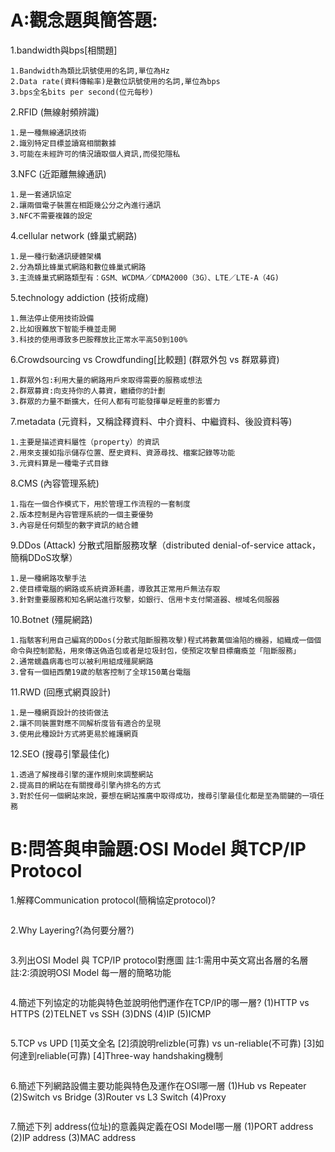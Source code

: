 # A:觀念題與簡答題:

1.bandwidth與bps[相關題]
```
1.Bandwidth為類比訊號使用的名詞,單位為Hz
2.Data rate(資料傳輸率)是數位訊號使用的名詞,單位為bps
3.bps全名bits per second(位元每秒)
```
2.RFID (無線射頻辨識)
```
1.是一種無線通訊技術
2.識別特定目標並讀寫相關數據
3.可能在未經許可的情況讀取個人資訊,而侵犯隱私
```
3.NFC (近距離無線通訊)
```
1.是一套通訊協定
2.讓兩個電子裝置在相距幾公分之內進行通訊
3.NFC不需要複雜的設定
```
4.cellular network (蜂巢式網路)
```
1.是一種行動通訊硬體架構
2.分為類比蜂巢式網路和數位蜂巢式網路
3.主流蜂巢式網路類型有：GSM、WCDMA／CDMA2000（3G）、LTE／LTE-A（4G)
```
5.technology addiction (技術成癮)
```
1.無法停止使用技術設備
2.比如很難放下智能手機並走開
3.科技的使用導致多巴胺釋放比正常水平高50到100%
```
6.Crowdsourcing vs Crowdfunding[比較題] (群眾外包 vs 群眾募資)
```
1.群眾外包:利用大量的網路用戶來取得需要的服務或想法
2.群眾募資:向支持你的人募資，繼續你的計劃
3.群眾的力量不斷擴大，任何人都有可能發揮舉足輕重的影響力
```
7.metadata (元資料，又稱詮釋資料、中介資料、中繼資料、後設資料等)
```
1.主要是描述資料屬性（property）的資訊
2.用來支援如指示儲存位置、歷史資料、資源尋找、檔案記錄等功能
3.元資料算是一種電子式目錄
```
8.CMS (內容管理系統)
```
1.指在一個合作模式下，用於管理工作流程的一套制度
2.版本控制是內容管理系統的一個主要優勢
3.內容是任何類型的數字資訊的結合體
```
9.DDos (Attack) 分散式阻斷服務攻擊（distributed denial-of-service attack，簡稱DDoS攻擊）
```
1.是一種網路攻擊手法
2.使目標電腦的網路或系統資源耗盡，導致其正常用戶無法存取
3.針對重要服務和知名網站進行攻擊，如銀行、信用卡支付閘道器、根域名伺服器
```
10.Botnet (殭屍網路)
```
1.指駭客利用自己編寫的DDos(分散式阻斷服務攻擊)程式將數萬個淪陷的機器，組織成一個個命令與控制節點，用來傳送偽造包或者是垃圾封包，使預定攻擊目標癱瘓並「阻斷服務」
2.通常蠕蟲病毒也可以被利用組成殭屍網路
3.曾有一個紐西蘭19歲的駭客控制了全球150萬台電腦
```
11.RWD (回應式網頁設計)
```
1.是一種網頁設計的技術做法
2.讓不同裝置對應不同解析度皆有適合的呈現
3.使用此種設計方式將更易於維護網頁
```
12.SEO (搜尋引擎最佳化)
```
1.透過了解搜尋引擎的運作規則來調整網站
2.提高目的網站在有關搜尋引擎內排名的方式
3.對於任何一個網站來說，要想在網站推廣中取得成功，搜尋引擎最佳化都是至為關鍵的一項任務
```

# B:問答與申論題:OSI Model 與TCP/IP Protocol

1.解釋Communication protocol(簡稱協定protocol)?
```
```
2.Why Layering?(為何要分層?)
```
```
3.列出OSI Model 與 TCP/IP protocol對應圖
 註:1:需用中英文寫出各層的名層
 註:2:須說明OSI Model 每一層的簡略功能
```
```
4.簡述下列協定的功能與特色並說明他們運作在TCP/IP的哪一層?
(1)HTTP vs HTTPS (2)TELNET vs SSH (3)DNS (4)IP (5)ICMP
```
```
5.TCP vs UPD
[1]英文全名
[2]須說明relizble(可靠) vs un-reliable(不可靠)
[3]如何達到reliable(可靠)
[4]Three-way handshaking機制
```
```
6.簡述下列網路設備主要功能與特色及運作在OSI哪一層
(1)Hub vs Repeater (2)Switch vs Bridge (3)Router vs L3 Switch (4)Proxy
```
```
7.簡述下列 address(位址)的意義與定義在OSI Model哪一層
(1)PORT address (2)IP address (3)MAC address
```
```
